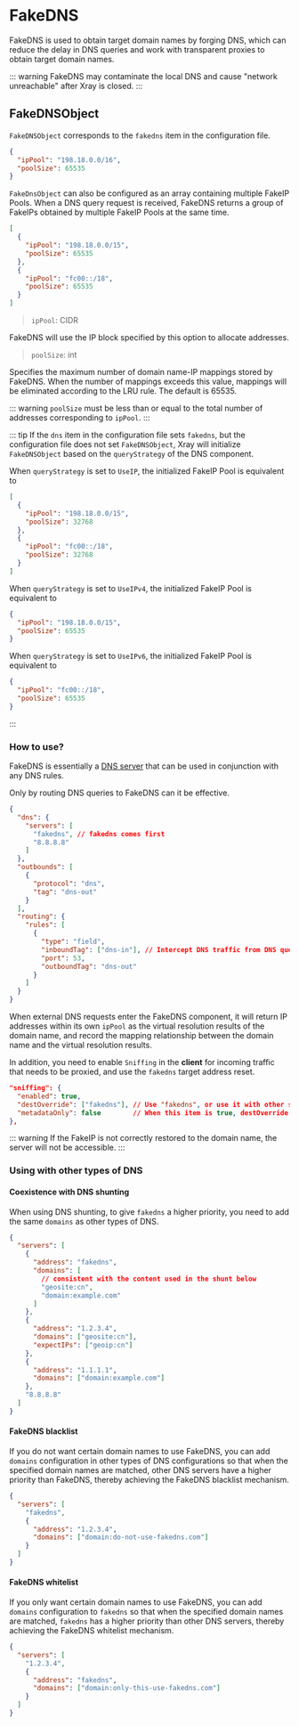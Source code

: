 # FakeDNS

FakeDNS is used to obtain target domain names by forging DNS, which can reduce the delay in DNS queries and work with transparent proxies to obtain target domain names.

::: warning
FakeDNS may contaminate the local DNS and cause "network unreachable" after Xray is closed.
:::

## FakeDNSObject

`FakeDNSObject` corresponds to the `fakedns` item in the configuration file.

```json
{
  "ipPool": "198.18.0.0/16",
  "poolSize": 65535
}
```

`FakeDnsObject` can also be configured as an array containing multiple FakeIP Pools. When a DNS query request is received, FakeDNS returns a group of FakeIPs obtained by multiple FakeIP Pools at the same time.

```json
[
  {
    "ipPool": "198.18.0.0/15",
    "poolSize": 65535
  },
  {
    "ipPool": "fc00::/18",
    "poolSize": 65535
  }
]
```

> `ipPool`: CIDR

FakeDNS will use the IP block specified by this option to allocate addresses.

> `poolSize`: int

Specifies the maximum number of domain name-IP mappings stored by FakeDNS. When the number of mappings exceeds this value, mappings will be eliminated according to the LRU rule. The default is 65535.

::: warning
`poolSize` must be less than or equal to the total number of addresses corresponding to `ipPool`.
:::

::: tip
If the `dns` item in the configuration file sets `fakedns`, but the configuration file does not set `FakeDNSObject`, Xray will initialize `FakeDNSObject` based on the `queryStrategy` of the DNS component.

When `queryStrategy` is set to `UseIP`, the initialized FakeIP Pool is equivalent to

```json
[
  {
    "ipPool": "198.18.0.0/15",
    "poolSize": 32768
  },
  {
    "ipPool": "fc00::/18",
    "poolSize": 32768
  }
]
```

When `queryStrategy` is set to `UseIPv4`, the initialized FakeIP Pool is equivalent to

```json
{
  "ipPool": "198.18.0.0/15",
  "poolSize": 65535
}
```

When `queryStrategy` is set to `UseIPv6`, the initialized FakeIP Pool is equivalent to

```json
{
  "ipPool": "fc00::/18",
  "poolSize": 65535
}
```

:::

### How to use?

FakeDNS is essentially a [DNS server](./dns.md#serverobject) that can be used in conjunction with any DNS rules.

Only by routing DNS queries to FakeDNS can it be effective.

```json
{
  "dns": {
    "servers": [
      "fakedns", // fakedns comes first
      "8.8.8.8"
    ]
  },
  "outbounds": [
    {
      "protocol": "dns",
      "tag": "dns-out"
    }
  ],
  "routing": {
    "rules": [
      {
        "type": "field",
        "inboundTag": ["dns-in"], // Intercept DNS traffic from DNS query inbound or from inbound traffic of transparent proxies.
        "port": 53,
        "outboundTag": "dns-out"
      }
    ]
  }
}
```

When external DNS requests enter the FakeDNS component, it will return IP addresses within its own `ipPool` as the virtual resolution results of the domain name, and record the mapping relationship between the domain name and the virtual resolution results.

In addition, you need to enable `Sniffing` in the **client** for incoming traffic that needs to be proxied, and use the `fakedns` target address reset.

```json
"sniffing": {
  "enabled": true,
  "destOverride": ["fakedns"], // Use "fakedns", or use it with other sniffer.
  "metadataOnly": false        // When this item is true, destOverride can only use fakedns.
},
```

::: warning
If the FakeIP is not correctly restored to the domain name, the server will not be accessible.
:::

### Using with other types of DNS

#### Coexistence with DNS shunting

When using DNS shunting, to give `fakedns` a higher priority, you need to add the same `domains` as other types of DNS.

```json
{
  "servers": [
    {
      "address": "fakedns",
      "domains": [
        // consistent with the content used in the shunt below
        "geosite:cn",
        "domain:example.com"
      ]
    },
    {
      "address": "1.2.3.4",
      "domains": ["geosite:cn"],
      "expectIPs": ["geoip:cn"]
    },
    {
      "address": "1.1.1.1",
      "domains": ["domain:example.com"]
    },
    "8.8.8.8"
  ]
}
```

#### FakeDNS blacklist

If you do not want certain domain names to use FakeDNS, you can add `domains` configuration in other types of DNS configurations so that when the specified domain names are matched, other DNS servers have a higher priority than FakeDNS, thereby achieving the FakeDNS blacklist mechanism.

```json
{
  "servers": [
    "fakedns",
    {
      "address": "1.2.3.4",
      "domains": ["domain:do-not-use-fakedns.com"]
    }
  ]
}
```

#### FakeDNS whitelist

If you only want certain domain names to use FakeDNS, you can add `domains` configuration to `fakedns` so that when the specified domain names are matched, `fakedns` has a higher priority than other DNS servers, thereby achieving the FakeDNS whitelist mechanism.

```json
{
  "servers": [
    "1.2.3.4",
    {
      "address": "fakedns",
      "domains": ["domain:only-this-use-fakedns.com"]
    }
  ]
}
```
